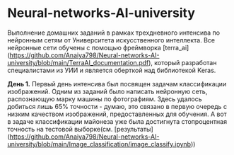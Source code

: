 # Neural-networks-AI-university
Выполнение домашних заданий в рамках трехдневного интенсива по нейронным сетям от Университета искусственного интеллекта. Все нейронные сети обучены с помощью фреймворка [terra_ai] (https://github.com/Anaiya798/Neural-networks-AI-university/blob/main/TerraAI_documentation.pdf), который разработан специалистами из УИИ и является оберткой над библиотекой Keras.

**День 1.** Первый день интенсива был посвящен задачам классификации изображений. Одним из заданий было написать нейронную сеть, распознающую марку машины по фотографиям. Здесь удалось добиться лишь 65% точности - думаю, это связано в первую очередь с низким качеством изображений, предоставленных для обучения. А вот в задаче классификации майонеза уже была достигнута стопроцентная точность на тестовой выборке(см. [результаты] (https://github.com/Anaiya798/Neural-networks-AI-university/blob/main/Image_classification/image_classify.ipynb)) 

